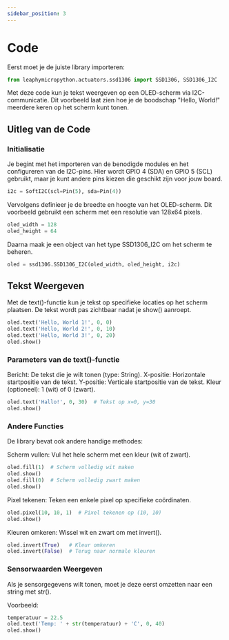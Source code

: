 ```yaml
---
sidebar_position: 3
---
```


# Code

Eerst moet je de juiste library importeren:

```py
from leaphymicropython.actuators.ssd1306 import SSD1306, SSD1306_I2C
```
Met deze code kun je tekst weergeven op een OLED-scherm via I2C-communicatie. Dit voorbeeld laat zien hoe je de boodschap "Hello, World!" meerdere keren op het scherm kunt tonen.

## Uitleg van de Code

### Initialisatie
Je begint met het importeren van de benodigde modules en het configureren van de I2C-pins. Hier wordt GPIO 4 (SDA) en GPIO 5 (SCL) gebruikt, maar je kunt andere pins kiezen die geschikt zijn voor jouw board.

```py
i2c = SoftI2C(scl=Pin(5), sda=Pin(4))
```
Vervolgens definieer je de breedte en hoogte van het OLED-scherm. Dit voorbeeld gebruikt een scherm met een resolutie van 128x64 pixels.
```py
oled_width = 128
oled_height = 64
```
Daarna maak je een object van het type SSD1306_I2C om het scherm te beheren.

```py
oled = ssd1306.SSD1306_I2C(oled_width, oled_height, i2c)
```
## Tekst Weergeven

Met de text()-functie kun je tekst op specifieke locaties op het scherm plaatsen. De tekst wordt pas zichtbaar nadat je show() aanroept.

```py
oled.text('Hello, World 1!', 0, 0)
oled.text('Hello, World 2!', 0, 10)
oled.text('Hello, World 3!', 0, 20)
oled.show()
```

### Parameters van de text()-functie
Bericht: De tekst die je wilt tonen (type: String).
X-positie: Horizontale startpositie van de tekst.
Y-positie: Verticale startpositie van de tekst.
Kleur (optioneel): 1 (wit) of 0 (zwart).

```py
oled.text('Hallo!', 0, 30)  # Tekst op x=0, y=30
oled.show()
```
### Andere Functies
De library bevat ook andere handige methodes:

Scherm vullen: Vul het hele scherm met een kleur (wit of zwart).

```py
oled.fill(1)  # Scherm volledig wit maken
oled.show()
oled.fill(0)  # Scherm volledig zwart maken
oled.show()
```

Pixel tekenen: Teken een enkele pixel op specifieke coördinaten. 
```py
oled.pixel(10, 10, 1)  # Pixel tekenen op (10, 10)
oled.show()
```
Kleuren omkeren: Wissel wit en zwart om met invert().

```py
oled.invert(True)   # Kleur omkeren
oled.invert(False)  # Terug naar normale kleuren
```
### Sensorwaarden Weergeven
   
Als je sensorgegevens wilt tonen, moet je deze eerst omzetten naar een string met str().

Voorbeeld:
```py
temperatuur = 22.5
oled.text('Temp: ' + str(temperatuur) + 'C', 0, 40)
oled.show()
```

